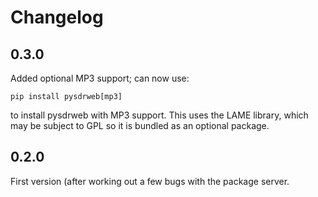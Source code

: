 # Changelog

## 0.3.0

Added optional MP3 support; can now use:
```
pip install pysdrweb[mp3]
```
to install pysdrweb with MP3 support. This uses the LAME library, which may
be subject to GPL so it is bundled as an optional package.

## 0.2.0

First version (after working out a few bugs with the package server.

